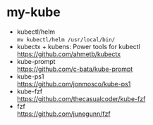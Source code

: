 # my-kube
- kubectl/helm  
  `mv kubectl/helm /usr/local/bin/`
- kubectx + kubens: Power tools for kubectl  
  https://github.com/ahmetb/kubectx
- kube-prompt    
  https://github.com/c-bata/kube-prompt
- kube-ps1   
  https://github.com/jonmosco/kube-ps1
- kube-fzf  
  https://github.com/thecasualcoder/kube-fzf
- fzf  
  https://github.com/junegunn/fzf
